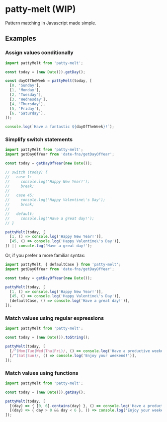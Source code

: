 # patty-melt (WIP)
Pattern matching in Javascript made simple.

## Examples

### Assign values conditionally

```js
import pattyMelt from 'patty-melt';

const today = (new Date()).getDay();

const dayOfTheWeek = pattyMelt(today, [
  [0, 'Sunday'],
  [1, 'Monday'],
  [2, 'Tuesday'],
  [3, 'Wednesday'],
  [4, 'Thursday'],
  [5, 'Friday'],
  [6, 'Saturday'],
]);

console.log(`Have a fantastic ${dayOfTheWeek}!`);
```

### Simplify switch statements

```js
import pattyMelt from 'patty-melt';
import getDayOfYear from 'date-fns/getDayOfYear';

const today = getDayOfYear(new Date());

// switch (today) {
//   case 1:
//     console.log('Happy New Year!');
//     break;
// 
//   case 45:
//     console.log('Happy Valentine\'s Day');
//     break;
//   
//   default:
//     console.log('Have a great day!');
// }

pattyMelt(today, [
  [1, () => console.log('Happy New Year!')],
  [45, () => console.log('Happy Valentine\'s Day')],
]) || console.log('Have a great day!');
```

Or, if you prefer a more familiar syntax: 

```js
import pattyMelt, { defaultCase } from 'patty-melt';
import getDayOfYear from 'date-fns/getDayOfYear';

const today = getDayOfYear(new Date());

pattyMelt(today, [
  [1, () => console.log('Happy New Year!')],
  [45, () => console.log('Happy Valentine\'s Day')],
  [defaultCase, () => console.log('Have a great day!')],
]);
```

### Match values using regular expressions

```js
import pattyMelt from 'patty-melt';

const today = (new Date()).toString();

pattyMelt(today, [
  [/^(Mon|Tue|Wed|Thu|Fri)/, () => console.log('Have a productive weekday!')],
  [/^(Sat|Sun)/, () => console.log('Enjoy your weekend!')],
]);
```

### Match values using functions

```js
import pattyMelt from 'patty-melt';

const today = (new Date()).getDay();

pattyMelt(today, [
  [(day) => { [0, 6].contains(day) }, () => console.log('Have a productive weekday!')],
  [(day) => { day > 0 && day < 6 }, () => console.log('Enjoy your weekend!')],
]);
```
